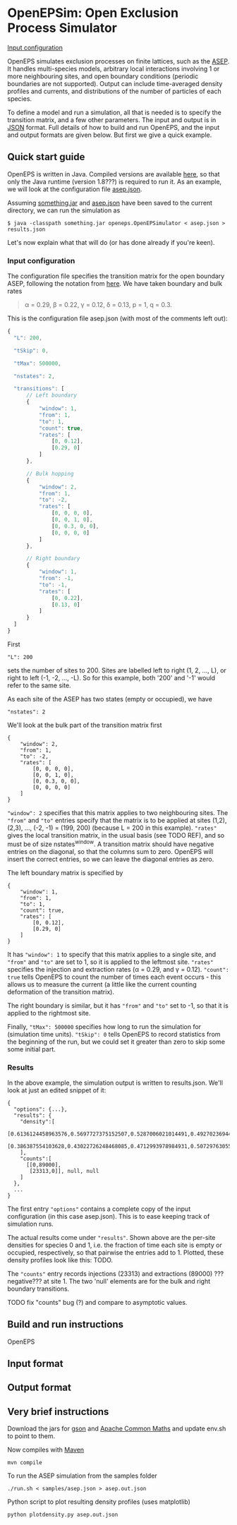 # OpenEPSim: Open Exclusion Process Simulator

[Input configuration](#input-configuration)




OpenEPS simulates exclusion processes on finite lattices, such as the [ASEP](https://arxiv.org/abs/cond-mat/0611701).  It handles multi-species models, arbitrary local interactions involving 1 or more neighbouring sites, and open boundary conditions (periodic boundaries are not supported).  Output can include time-averaged density profiles and currents, and distributions of the number of particles of each species.

To define a model and run a simulation, all that is needed is to specify the transition matrix, and a few other parameters.  The input and output is in [JSON](https://www.json.org/) format.  Full details of how to build and run OpenEPS, and the input and output formats are given below.  But first we give a quick example.

## Quick start guide

OpenEPS is written in Java.  Compiled versions are available [here](???), so that only the Java runtime (version 1.8???) is required to run it.  As an example, we will look at the configuration file [asep.json](samples/asep.json).

Assuming [something.jar](???) and [asep.json](???) have been saved to the current directory, we can run the simulation as
```shell
$ java -classpath something.jar openeps.OpenEPSimulator < asep.json > results.json
```
Let's now explain what that will do (or has done already if you're keen).

### Input configuration

The configuration file specifies the transition matrix for the open boundary ASEP, following the notation from [here](https://arxiv.org/abs/cond-mat/0609645).  We have taken boundary and bulk rates

> α = 0.29, β = 0.22, γ = 0.12, δ = 0.13, p = 1, q = 0.3.

This is the configuration file asep.json (with most of the comments left out):
```javascript
{
  "L": 200,

  "tSkip": 0,

  "tMax": 500000,

  "nstates": 2,

  "transitions": [
      // Left boundary
      {
          "window": 1,
          "from": 1,
          "to": 1,
          "count": true,
          "rates": [
              [0, 0.12],
              [0.29, 0]
          ]
      },

      // Bulk hopping
      {
          "window": 2,
          "from": 1,
          "to": -2,
          "rates": [
              [0, 0, 0, 0],
              [0, 0, 1, 0],
              [0, 0.3, 0, 0],
              [0, 0, 0, 0]
          ]
      },

      // Right boundary
      {
          "window": 1,
          "from": -1,
          "to": -1,
          "rates": [
              [0, 0.22],
              [0.13, 0]
          ]
      }
  ]
}
```

First
```
"L": 200
```
sets the number of sites to 200.  Sites are labelled left to right (1, 2, ..., L), or right to left (-1, -2, ..., -L).  So for this example, both '200' and '-1' would refer to the same site.

As each site of the ASEP has two states (empty or occupied), we have
```
"nstates": 2
```

We'll look at the bulk part of the transition matrix first
```
{
    "window": 2,
    "from": 1,
    "to": -2,
    "rates": [
        [0, 0, 0, 0],
        [0, 0, 1, 0],
        [0, 0.3, 0, 0],
        [0, 0, 0, 0]
    ]
}
```
`"window": 2` specifies that this matrix applies to two neighbouring sites.  The `"from"` and `"to"` entries specify that the matrix is to be applied at sites (1,2), (2,3), ..., (-2, -1) = (199, 200) (because L = 200 in this example).  `"rates"` gives the local transition matrix, in the usual basis (see TODO REF), and so must be of size nstates<sup>window</sup>.  A transition matrix should have negative entries on the diagonal, so that the columns sum to zero.  OpenEPS will insert the correct entries, so we can leave the diagonal entries as zero.

The left boundary matrix is specified by
```
{
    "window": 1,
    "from": 1,
    "to": 1,
    "count": true,
    "rates": [
        [0, 0.12],
        [0.29, 0]
    ]
}
```
It has `"window": 1` to specify that this matrix applies to a single site, and `"from"` and `"to"` are set to 1, so it is applied to the leftmost site.  `"rates"` specifies the injection and extraction rates (α = 0.29, and γ = 0.12).  `"count": true` tells OpenEPS to count the number of times each event occurs - this allows us to measure the current (a little like the current counting deformation of the transition matrix).

The right boundary is similar, but it has `"from"` and `"to"` set to -1, so that it is applied to the rightmost site.

Finally, `"tMax": 500000` specifies how long to run the simulation for (simulation time units).  `"tSkip": 0` tells OpenEPS to record statistics from the beginning of the run, but we could set it greater than zero to skip some some initial part.

### Results

In the above example, the simulation output is written to results.json.  We'll look at just an edited snippet of it:
```
{
  "options": {...},
  "results": {
    "density":[
    [0.6136124458963576,0.5697727375152507,0.5287006021014491,0.49270236944673473,0.45945597929829235,0.4315336312930617,0.407855282575572,0.3871513067377864,0.36742625435206605,0.3505489219535033,0.3351897765138729,0.3223181253438335,0.3123143017965667,0.303200252157777,0.2950027856021224,0.2889895897364133,0.28372286332798413,0.2795785808732041,0.2754119764129561,0.2715824417522548,0.2685563040889099,0.2655981483018454,0.2640067565888113,0.2611805373130109,0.26052807840176373,0.259105732519901,0.25806895004560776,...],
    [0.386387554103628,0.43022726248468085,0.4712993978984931,0.5072976305532152,0.540544020701648,0.5684663687068996,0.5921447174244232,0.6128486932622469,0.6325737456479313,0.6494510780465081,0.6648102234860775,0.6776818746561228,0.6876856982033551,0.6967997478421131,0.70499721439781,0.7110104102635096,0.7162771366718487,0.7204214191267312,0.7245880235869685,0.7284175582476695,0.7314436959110004,0.7344018516980817,...]
    ],
    "counts":[
      [[0,89000],
       [23313,0]], null, null
    ]
  },
  ...
}
```
The first entry `"options"` contains a complete copy of the input configuration (in this case asep.json).  This is to ease keeping track of simulation runs.

The actual results come under `"results"`.  Shown above are the per-site densities for species 0 and 1, i.e. the fraction of time each site is empty or occupied, respectively, so that pairwise the entries add to 1.  Plotted, these density profiles look like this: TODO.

The `"counts"` entry records injections (23313) and extractions (89000) ??? negative??? at site 1.  The two 'null' elements are for the bulk and right boundary transitions.

TODO fix "counts" bug (?) and compare to asymptotic values.

## Build and run instructions
OpenEPS
## Input format

## Output format


## Very brief instructions
Download the jars for [gson](https://github.com/google/gson) and [Apache Common Maths](http://commons.apache.org/proper/commons-math/) and update env.sh to point to them.

Now compiles with [Maven](https://maven.apache.org/)
```
mvn compile
```

To run the ASEP simulation from the samples folder
```
./run.sh < samples/asep.json > asep.out.json
```

Python script to plot resulting density profiles (uses matplotlib)
```
python plotdensity.py asep.out.json
```
